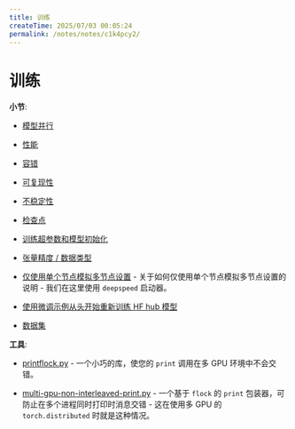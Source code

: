 ```yaml
---
title: 训练
createTime: 2025/07/03 00:05:24
permalink: /notes/notes/c1k4pcy2/
---
```

# 训练

**小节**:

- [模型并行](model-parallelism)

- [性能](performance)

- [容错](fault-tolerance)

- [可复现性](reproducibility)

- [不稳定性](instabilities)

- [检查点](checkpoints)

- [训练超参数和模型初始化](hparams.md)

- [张量精度 / 数据类型](dtype.md)

- [仅使用单个节点模拟多节点设置](emulate-multi-node.md) - 关于如何仅使用单个节点模拟多节点设置的说明 - 我们在这里使用 `deepspeed` 启动器。

- [使用微调示例从头开始重新训练 HF hub 模型](re-train-hub-models.md)

- [数据集](datasets.md)

**工具**:

- [printflock.py](tools/printflock.py) - 一个小巧的库，使您的 `print` 调用在多 GPU 环境中不会交错。

- [multi-gpu-non-interleaved-print.py](tools/multi-gpu-non-interleaved-print.py) - 一个基于 `flock` 的 `print` 包装器，可防止在多个进程同时打印时消息交错 - 这在使用多 GPU 的 `torch.distributed` 时就是这种情况。

